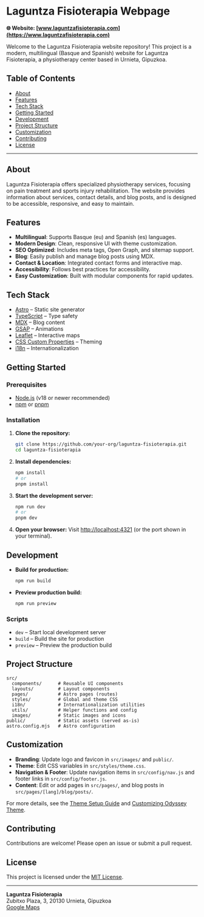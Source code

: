# Laguntza Fisioterapia Webpage

**🌐 Website: [www.laguntzafisioterapia.com](https://www.laguntzafisioterapia.com)**

Welcome to the Laguntza Fisioterapia website repository! This project is a modern, multilingual (Basque and Spanish) website for Laguntza Fisioterapia, a physiotherapy center based in Urnieta, Gipuzkoa.

## Table of Contents

- [About](#about)
- [Features](#features)
- [Tech Stack](#tech-stack)
- [Getting Started](#getting-started)
- [Development](#development)
- [Project Structure](#project-structure)
- [Customization](#customization)
- [Contributing](#contributing)
- [License](#license)

---

## About

Laguntza Fisioterapia offers specialized physiotherapy services, focusing on pain treatment and sports injury rehabilitation. The website provides information about services, contact details, and blog posts, and is designed to be accessible, responsive, and easy to maintain.

## Features

- **Multilingual**: Supports Basque (eu) and Spanish (es) languages.
- **Modern Design**: Clean, responsive UI with theme customization.
- **SEO Optimized**: Includes meta tags, Open Graph, and sitemap support.
- **Blog**: Easily publish and manage blog posts using MDX.
- **Contact & Location**: Integrated contact forms and interactive map.
- **Accessibility**: Follows best practices for accessibility.
- **Easy Customization**: Built with modular components for rapid updates.

## Tech Stack

- [Astro](https://astro.build/) – Static site generator
- [TypeScript](https://www.typescriptlang.org/) – Type safety
- [MDX](https://mdxjs.com/) – Blog content
- [GSAP](https://greensock.com/gsap/) – Animations
- [Leaflet](https://leafletjs.com/) – Interactive maps
- [CSS Custom Properties](https://developer.mozilla.org/en-US/docs/Web/CSS/--*) – Theming
- [i18n](https://docs.astro.build/en/guides/integrations-guide/i18n/) – Internationalization

## Getting Started

### Prerequisites

- [Node.js](https://nodejs.org/) (v18 or newer recommended)
- [npm](https://www.npmjs.com/) or [pnpm](https://pnpm.io/)

### Installation

1. **Clone the repository:**
   ```sh
   git clone https://github.com/your-org/laguntza-fisioterapia.git
   cd laguntza-fisioterapia
   ```

2. **Install dependencies:**
   ```sh
   npm install
   # or
   pnpm install
   ```

3. **Start the development server:**
   ```sh
   npm run dev
   # or
   pnpm dev
   ```

4. **Open your browser:**
   Visit [http://localhost:4321](http://localhost:4321) (or the port shown in your terminal).

## Development

- **Build for production:**
  ```sh
  npm run build
  ```
- **Preview production build:**
  ```sh
  npm run preview
  ```

### Scripts

- `dev` – Start local development server
- `build` – Build the site for production
- `preview` – Preview the production build

## Project Structure

```
src/
  components/      # Reusable UI components
  layouts/         # Layout components
  pages/           # Astro pages (routes)
  styles/          # Global and theme CSS
  i18n/            # Internationalization utilities
  utils/           # Helper functions and config
  images/          # Static images and icons
public/            # Static assets (served as-is)
astro.config.mjs   # Astro configuration
```

## Customization

- **Branding**: Update logo and favicon in `src/images/` and `public/`.
- **Theme**: Edit CSS variables in `src/styles/theme.css`.
- **Navigation & Footer**: Update navigation items in `src/config/nav.js` and footer links in `src/config/footer.js`.
- **Content**: Edit or add pages in `src/pages/`, and blog posts in `src/pages/[lang]/blog/posts/`.

For more details, see the [Theme Setup Guide](./src/pages/theme/theme-setup.mdx) and [Customizing Odyssey Theme](./src/pages/theme/customizing-odyssey.mdx).

## Contributing

Contributions are welcome! Please open an issue or submit a pull request.

## License

This project is licensed under the [MIT License](./LICENSE).

---

**Laguntza Fisioterapia**  
Zubitxo Plaza, 3, 20130 Urnieta, Gipuzkoa  
[Google Maps](https://maps.app.goo.gl/mh7BNkcgFQ5Z8fuF9)